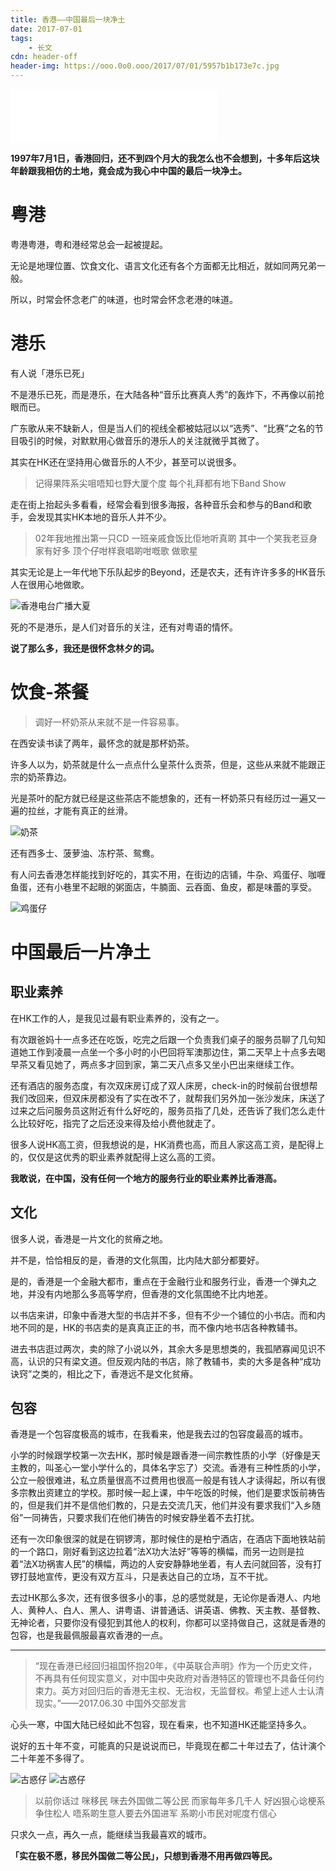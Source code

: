 ```yaml
---
title: 香港——中国最后一块净土
date: 2017-07-01
tags:
	- 长文
cdn: header-off
header-img: https://ooo.0o0.ooo/2017/07/01/5957b1b173e7c.jpg
---
```

<iframe frameborder="no" border="0" marginwidth="0" marginheight="0" width=330 height=86 src="//music.163.com/outchain/player?type=2&id=171108&auto=0&height=66"></iframe>

**1997年7月1日，香港回归，还不到四个月大的我怎么也不会想到，十多年后这块年龄跟我相仿的土地，竟会成为我心中中国的最后一块净土。**

# 粤港

粤港粤港，粤和港经常总会一起被提起。

无论是地理位置、饮食文化、语言文化还有各个方面都无比相近，就如同两兄弟一般。

所以，时常会怀念老广的味道，也时常会怀念老港的味道。

<!--more-->

# 港乐

有人说「港乐已死」

不是港乐已死，而是港乐，在大陆各种“音乐比赛真人秀”的轰炸下，不再像以前抢眼而已。

广东歌从来不缺新人，但是当人们的视线全都被姑冠以以“选秀”、“比赛”之名的节目吸引的时候，对默默用心做音乐的港乐人的关注就微乎其微了。

其实在HK还在坚持用心做音乐的人不少，甚至可以说很多。

>记得果阵系尖咀唔知乜野大厦个度
每个礼拜都有地下Band Show

走在街上抬起头多看看，经常会看到很多海报，各种音乐会和参与的Band和歌手，会发现其实HK本地的音乐人并不少。

>02年我地推出第一只CD
一班亲戚食饭比佢地听真啲
其中一个笑我老豆身家有好多
顶个仔咁样衰唱啲咁嘅歌 做歌星

其实无论是上一年代地下乐队起步的Beyond，还是农夫，还有许许多多的HK音乐人在很用心地做歌。

![香港电台广播大夏](https://ooo.0o0.ooo/2017/07/01/5957accf67f34.jpg)

死的不是港乐，是人们对音乐的关注，还有对粤语的情怀。

**说了那么多，我还是很怀念林夕的词。**

# 饮食-茶餐

>调好一杯奶茶从来就不是一件容易事。

在西安读书读了两年，最怀念的就是那杯奶茶。

许多人以为，奶茶就是什么一点点什么皇茶什么贡茶，但是，这些从来就不能跟正宗的奶茶靠边。

光是茶叶的配方就已经是这些茶店不能想象的，还有一杯奶茶只有经历过一遍又一遍的拉丝，才能有真正的丝滑。

![奶茶](https://ooo.0o0.ooo/2017/07/01/5957affe18865.jpg)

还有西多士、菠萝油、冻柠茶、鸳鸯。

有人问去香港怎样能找到好吃的，其实不用，在街边的店铺，牛杂、鸡蛋仔、咖喱鱼蛋，还有小巷里不起眼的粥面店，牛腩面、云吞面、鱼皮，都是味蕾的享受。

![鸡蛋仔](https://ooo.0o0.ooo/2017/07/01/5957b261d06df.jpg)

# 中国最后一片净土

## 职业素养

在HK工作的人，是我见过最有职业素养的，没有之一。

有次跟爸妈十一点多还在吃饭，吃完之后跟一个负责我们桌子的服务员聊了几句知道她工作到凌晨一点坐一个多小时的小巴回将军澳那边住，第二天早上十点多去喝早茶又看见她了，两点多才回到家，第二天八点多又坐小巴出来继续工作。

还有酒店的服务态度，有次双床房订成了双人床房，check-in的时候前台很想帮我们改回来，但双床房都没有了实在改不了，就帮我们另外加一张沙发床，床送了过来之后问服务员这附近有什么好吃的，服务员指了几处，还告诉了我们怎么走什么比较好吃，指完了之后还没来得及给小费他就走了。

很多人说HK高工资，但我想说的是，HK消费也高，而且人家这高工资，是配得上的，仅仅是这优秀的职业素养就配得上这么高的工资。

**我敢说，在中国，没有任何一个地方的服务行业的职业素养比香港高。**

## 文化

很多人说，香港是一片文化的贫瘠之地。

并不是，恰恰相反的是，香港的文化氛围，比内陆大部分都要好。

是的，香港是一个金融大都市，重点在于金融行业和服务行业，香港一个弹丸之地，并没有内地那么多高等学府，但香港的文化氛围绝不比内地差。

以书店来讲，印象中香港大型的书店并不多，但有不少一个铺位的小书店。而和内地不同的是，HK的书店卖的是真真正正的书，而不像内地书店各种教辅书。

进去书店逛过两次，卖的除了小说以外，其余大多是思想类的，我孤陋寡闻见识不高，认识的只有梁文道。但反观内陆的书店，除了教辅书，卖的大多是各种“成功诀窍”之类的，相比之下，香港远不是文化贫瘠。

## 包容

香港是一个包容度极高的城市，在我看来，他是我去过的包容度最高的城市。

小学的时候跟学校第一次去HK，那时候是跟香港一间宗教性质的小学（好像是天主教的，叫圣心一堂小学什么的，具体名字忘了）交流。香港有三种性质的小学，公立一般很难进，私立质量很高不过费用也很高一般是有钱人才读得起，所以有很多宗教出资建立的学校。那时候一起上课，中午吃饭的时候，他们是要求饭前祷告的，但是我们并不是信他们教的，只是去交流几天，他们并没有要求我们“入乡随俗”一同祷告，只要求我们在他们祷告的时候安静坐着不去打扰。

还有一次印象很深的就是在铜锣湾，那时候住的是柏宁酒店，在酒店下面地铁站前的一个路口，刚好看到这边拉着“法X功大法好”等等的横幅，而另一边则是拉着“法X功祸害人民”的横幅，两边的人安安静静地坐着，有人去问就回答，没有打锣打鼓地宣传，更没有双方互斗，只是表达自己的立场，互不干扰。

去过HK那么多次，还有很多很多小的事，总的感觉就是，无论你是香港人、内地人、黄种人、白人、黑人、讲粤语、讲普通话、讲英语、佛教、天主教、基督教、无神论者，只要你没有侵犯到其他人的权利，你都可以坚持做自己，这就是香港的包容，也是我最佩服最喜欢香港的一点。
***

>“现在香港已经回归祖国怀抱20年，《中英联合声明》作为一个历史文件，不再具有任何现实意义，对中国中央政府对香港特区的管理也不具备任何约束力。英方对回归后的香港无主权、无治权，无监督权。希望上述人士认清现实。”——2017.06.30 中国外交部发言

心头一寒，中国大陆已经如此不包容，现在看来，也不知道HK还能坚持多久。

说好的五十年不变，可能真的只是说说而已，毕竟现在都二十年过去了，估计演个二十年差不多得了。

![古惑仔](https://ooo.0o0.ooo/2017/07/01/5957c35a4db0d.png)
![古惑仔](https://ooo.0o0.ooo/2017/07/01/5957c35a53392.png)

>以前你话过 咪移民
咪去外国做二等公民
而家每年多几千人
好凶狠心谂梗系争住松人
唔系啲生意人要去外国进军
系啲小市民对呢度冇信心

只求久一点，再久一点，能继续当我最喜欢的城市。

**「实在极不愿，移民外国做二等公民」，只想到香港不用再做四等民。**